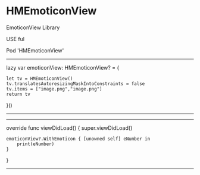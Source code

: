 # HMEmoticonView
EmoticonView Library


USE ful 

Pod 'HMEmoticonView'


---

lazy var emoticonView: HMEmoticonView? = {

    let tv = HMEmoticonView()
    tv.translatesAutoresizingMaskIntoConstraints = false
    tv.items = ["image.png","image.png"]
    return tv
    
}()

---

---

override func viewDidLoad() {
    super.viewDidLoad()

    emoticonView?.WithEmoticon { [unowned self] eNumber in
        print(eNumber)
    }
}

---
